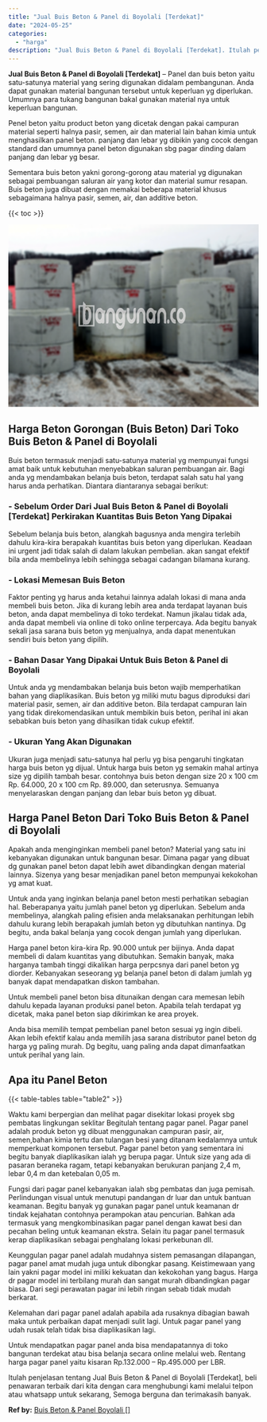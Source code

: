 ```yaml
---
title: "Jual Buis Beton & Panel di Boyolali [Terdekat]"
date: "2024-05-25"
categories: 
  - "harga"
description: "Jual Buis Beton & Panel di Boyolali [Terdekat]. Itulah penjelasan tentang Jual Buis Beton & Panel di Boyolali [Terdekat], beli penawaran terbaik dari kita..."
---
```


**Jual Buis Beton & Panel di Boyolali \[Terdekat\]** – Panel dan buis beton yaitu satu-satunya material yang sering digunakan didalam pembangunan. Anda dapat gunakan material bangunan tersebut untuk keperluan yg diperlukan. Umumnya para tukang bangunan bakal gunakan material nya untuk keperluan bangunan.

Penel beton yaitu product beton yang dicetak dengan pakai campuran material seperti halnya pasir, semen, air dan material lain bahan kimia untuk menghasilkan panel beton. panjang dan lebar yg dibikin yang cocok dengan standard dan umumnya panel beton digunakan sbg pagar dinding dalam panjang dan lebar yg besar.

Sementara buis beton yakni gorong-gorong atau material yg digunakan sebagai pembuangan saluran air yang kotor dan material sumur resapan. Buis beton juga dibuat dengan memakai beberapa material khusus sebagaimana halnya pasir, semen, air, dan additive beton.

{{< toc >}}

![Jual Buis Beton & Panel di Boyolali [Terdekat]](/images/jual-panel-buis-beton-murah-52.png)

## Harga Beton Gorongan (Buis Beton) Dari Toko Buis Beton & Panel di Boyolali

Buis beton termasuk menjadi satu-satunya material yg mempunyai fungsi amat baik untuk kebutuhan menyebabkan saluran pembuangan air. Bagi anda yg mendambakan belanja buis beton, terdapat salah satu hal yang harus anda perhatikan. Diantara diantaranya sebagai berikut:

### \- Sebelum Order Dari Jual Buis Beton & Panel di Boyolali \[Terdekat\] Perkirakan Kuantitas Buis Beton Yang Dipakai

Sebelum belanja buis beton, alangkah bagusnya anda mengira terlebih dahulu kira-kira berapakah kuantitas buis beton yang diperlukan. Keadaan ini urgent jadi tidak salah di dalam lakukan pembelian. akan sangat efektif bila anda membelinya lebih sehingga sebagai cadangan bilamana kurang.

### \- Lokasi Memesan Buis Beton

Faktor penting yg harus anda ketahui lainnya adalah lokasi di mana anda membeli buis beton. Jika di kurang lebih area anda terdapat layanan buis beton, anda dapat membelinya di toko terdekat. Namun jikalau tidak ada, anda dapat membeli via online di toko online terpercaya. Ada begitu banyak sekali jasa sarana buis beton yg menjualnya, anda dapat menentukan sendiri buis beton yang dipilih.

### \- Bahan Dasar Yang Dipakai Untuk Buis Beton & Panel di Boyolali

Untuk anda yg mendambakan belanja buis beton wajib memperhatikan bahan yang diaplikasikan. Buis beton yg miliki mutu bagus diproduksi dari material pasir, semen, air dan additive beton. Bila terdapat campuran lain yang tidak direkomendasikan untuk membikin buis beton, perihal ini akan sebabkan buis beton yang dihasilkan tidak cukup efektif.

### \- Ukuran Yang Akan Digunakan

Ukuran juga menjadi satu-satunya hal perlu yg bisa pengaruhi tingkatan harga buis beton yg dijual. Untuk harga buis beton yg semakin mahal artinya size yg dipilih tambah besar. contohnya buis beton dengan size 20 x 100 cm Rp. 64.000, 20 x 100 cm Rp. 89.000, dan seterusnya. Semuanya menyelaraskan dengan panjang dan lebar buis beton yg dibuat.

## Harga Panel Beton Dari Toko Buis Beton & Panel di Boyolali

Apakah anda menginginkan membeli panel beton? Material yang satu ini kebanyakan digunakan untuk bangunan besar. Dimana pagar yang dibuat dg gunakan panel beton dapat lebih awet dibandingkan dengan material lainnya. Sizenya yang besar menjadikan panel beton mempunyai kekokohan yg amat kuat.

Untuk anda yang inginkan belanja panel beton mesti perhatikan sebagian hal. Beberapanya yaitu jumlah panel beton yg diperlukan. Sebelum anda membelinya, alangkah paling efisien anda melaksanakan perhitungan lebih dahulu kurang lebih berapakah jumlah beton yg dibutuhkan nantinya. Dg begitu, anda bakal belanja yang cocok dengan jumlah yang diperlukan.

Harga panel beton kira-kira Rp. 90.000 untuk per bijinya. Anda dapat membeli di dalam kuantitas yang dibutuhkan. Semakin banyak, maka harganya tambah tinggi dikalikan harga perpcsnya dari panel beton yg diorder. Kebanyakan seseorang yg belanja panel beton di dalam jumlah yg banyak dapat mendapatkan diskon tambahan.

Untuk membeli panel beton bisa ditunaikan dengan cara memesan lebih dahulu kepada layanan produksi panel beton. Apabila telah terdapat yg dicetak, maka panel beton siap dikirimkan ke area proyek.

Anda bisa memilih tempat pembelian panel beton sesuai yg ingin dibeli. Akan lebih efektif kalau anda memilih jasa sarana distributor panel beton dg harga yg paling murah. Dg begitu, uang paling anda dapat dimanfaatkan untuk perihal yang lain.

## Apa itu Panel Beton

{{< table-tables table="table2" >}}

Waktu kami berpergian dan melihat pagar disekitar lokasi proyek sbg pembatas lingkungan seklitar Begitulah tentang pagar panel. Pagar panel adalah produk beton yg dibuat menggunakan campuran pasir, air, semen,bahan kimia tertu dan tulangan besi yang ditanam kedalamnya untuk memperkuat komponen tersebut. Pagar panel beton yang sementara ini begitu banyak diaplikasikan ialah yg berupa pagar. Untuk size yang ada di pasaran beraneka ragam, tetapi kebanyakan berukuran panjang 2,4 m, lebar 0,4 m dan ketebalan 0,05 m.

Fungsi dari pagar panel kebanyakan ialah sbg pembatas dan juga pemisah. Perlindungan visual untuk menutupi pandangan dr luar dan untuk bantuan keamanan. Begitu banyak yg gunakan pagar panel untuk keamanan dr tindak kejahatan contohnya perampokan atau pencurian. Bahkan ada termasuk yang mengkombinasikan pagar panel dengan kawat besi dan pecahan beling untuk keamanan ekstra. Selain itu pagar panel termasuk kerap diaplikasikan sebagai penghalang lokasi perkebunan dll.

Keunggulan pagar panel adalah mudahnya sistem pemasangan dilapangan, pagar panel amat mudah juga untuk dibongkar pasang. Keistimewaan yang lain yakni pagar model ini miliki kekuatan dan kekokohan yang bagus. Harga dr pagar model ini terbilang murah dan sangat murah dibandingkan pagar biasa. Dari segi perawatan pagar ini lebih ringan sebab tidak mudah berkarat.

Kelemahan dari pagar panel adalah apabila ada rusaknya dibagian bawah maka untuk perbaikan dapat menjadi sulit lagi. Untuk pagar panel yang udah rusak telah tidak bisa diaplikasikan lagi.

Untuk mendapatkan pagar panel anda bisa mendapatannya di toko bangunan terdekat atau bisa belanja secara online melalui web. Rentang harga pagar panel yaitu kisaran Rp.132.000 – Rp.495.000 per LBR.

Itulah penjelasan tentang Jual Buis Beton & Panel di Boyolali \[Terdekat\], beli penawaran terbaik dari kita dengan cara menghubungi kami melalui telpon atau whatsapp untuk sekarang, Semoga berguna dan terimakasih banyak.

**Ref by:** [Buis Beton & Panel Boyolali []](https://id.wikipedia.org/wiki/Buis)

